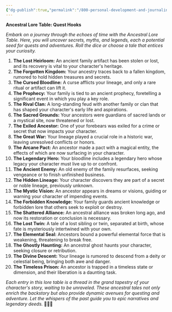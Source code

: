 ```yaml
---
{"dg-publish":true,"permalink":"/800-personal-development-and-journaling/810-hermit-gaming/games-in-development/solo-adventure-toolkit/character-creation/1-race-and-heritage/ancestral-lore/"}
---
```


**Ancestral Lore Table: Quest Hooks**

*Embark on a journey through the echoes of time with the Ancestral Lore Table. Here, you will uncover secrets, myths, and legends, each a potential seed for quests and adventures. Roll the dice or choose a tale that entices your curiosity.*

1. **The Lost Heirloom:** An ancient family artifact has been stolen or lost, and its recovery is vital to your character's heritage.
2. **The Forgotten Kingdom:** Your ancestry traces back to a fallen kingdom, rumored to hold hidden treasures and secrets.
3. **The Cursed Bloodline:** A curse afflicts your lineage, and only a rare ritual or artifact can lift it.
4. **The Prophecy:** Your family is tied to an ancient prophecy, foretelling a significant event in which you play a key role.
5. **The Rival Clan:** A long-standing feud with another family or clan that has shaped your character's early life and aspirations.
6. **The Sacred Grounds:** Your ancestors were guardians of sacred lands or a mystical site, now threatened or lost.
7. **The Exiled Ancestor:** One of your forebears was exiled for a crime or secret that now impacts your character.
8. **The Great War:** Your lineage played a crucial role in a historic war, leaving unresolved conflicts or honors.
9. **The Arcane Pact:** An ancestor made a pact with a magical entity, the effects of which are now surfacing in your character.
10. **The Legendary Hero:** Your bloodline includes a legendary hero whose legacy your character must live up to or confront.
11. **The Ancient Enemy:** An old enemy of the family resurfaces, seeking vengeance or to finish unfinished business.
12. **The Hidden Lineage:** Your character discovers they are part of a secret or noble lineage, previously unknown.
13. **The Mystic Vision:** An ancestor appears in dreams or visions, guiding or warning your character of impending events.
14. **The Forbidden Knowledge:** Your family guards ancient knowledge or forbidden lore that others seek to exploit or destroy.
15. **The Shattered Alliance:** An ancestral alliance was broken long ago, and now its restoration or conclusion is necessary.
16. **The Lost Twin:** A tale of a lost sibling or twin, separated at birth, whose fate is mysteriously intertwined with your own.
17. **The Elemental Seal:** Ancestors bound a powerful elemental force that is weakening, threatening to break free.
18. **The Ghostly Haunting:** An ancestral ghost haunts your character, seeking closure or retribution.
19. **The Divine Descent:** Your lineage is rumored to descend from a deity or celestial being, bringing both awe and danger.
20. **The Timeless Prison:** An ancestor is trapped in a timeless state or dimension, and their liberation is a daunting task.

*Each entry in this lore table is a thread in the grand tapestry of your character's story, waiting to be unraveled. These ancestral tales not only enrich the backstory but also provide dynamic avenues for questing and adventure. Let the whispers of the past guide you to epic narratives and legendary deeds.* 🌠📜🔮